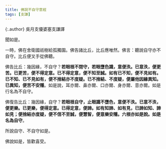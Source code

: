 ```yaml
---
title: 佛說不自守意經
tags: [支謙]
---
```


{:.author}
吳月支優婆塞支謙譯

聞如是。

一時，佛在舍衛國祇樹給孤獨園。佛告諸比丘，比丘應唯然。佛言：聽說自守亦不自守。比丘便叉手從佛聽。

佛告比丘：幾因緣，不自守？<b>若眼根不閉守，若眼墮色識，意便泆。已意泆，便更苦。已更苦，便不得定意。已不得定意，便不知至誠。如有已不知，便不見如有。已不知、已不見如有，便不捨結亦不度疑。已不捨結、不度疑，便屬他因緣異知。已異知，便苦不安隱</b>。如是說，耳亦爾、鼻亦爾、口亦爾、身亦爾、意亦爾。如是行名為不自守。

佛復告比丘：幾因緣，自守？<b class="red">若眼根自守，止眼識不墮色，意便不泆。已意不泆，便更樂。已更樂，便得定意。已得定意，便諦。如有知諦、如有見，已諦如知、諦如見；便捨結亦度疑，便不信不至誠，便慧智，便意樂安隱。六根亦如是說。如是名為自守</b>。

所說自守、不自守如是。

佛說如是，皆歡喜受。
